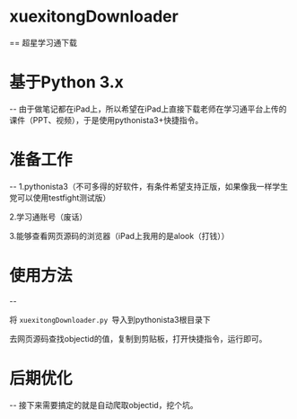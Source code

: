 # xuexitongDownloader
==
超星学习通下载

# 基于Python 3.x
--
由于做笔记都在iPad上，所以希望在iPad上直接下载老师在学习通平台上传的课件（PPT、视频），于是使用pythonista3+快捷指令。


# 准备工作
--
1.pythonista3（不可多得的好软件，有条件希望支持正版，如果像我一样学生党可以使用testfight测试版）

2.学习通账号（废话）

3.能够查看网页源码的浏览器（iPad上我用的是alook（打钱））

# 使用方法
--

将 `xuexitongDownloader.py `导入到pythonista3根目录下

去网页源码查找objectid的值，复制到剪贴板，打开快捷指令，运行即可。

# 后期优化
--
接下来需要搞定的就是自动爬取objectid，挖个坑。
